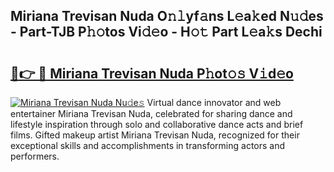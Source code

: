 ## Miriana Trevisan Nuda O𝚗𝚕yf𝚊ns L𝚎a𝚔ed N𝚞𝚍es - Part-TJB P𝚑𝚘tos Vi𝚍𝚎o - H𝚘𝚝 Part L𝚎a𝚔s Dechi

# <h2><a href="http://kfc5c1.oniu.top/?m=Miriana+Trevisan+Nuda">🔗👉 🔴 Miriana Trevisan Nuda P𝚑ot𝚘𝚜 V𝚒d𝚎o</a></h2>

[![Miriana Trevisan Nuda Nu𝚍e𝚜](https://i.imgur.com/0qMVB7G.gif)](http://kfc5c1.oniu.top/?m=Miriana+Trevisan+Nuda)
Virtual dance innovator and web entertainer Miriana Trevisan Nuda, celebrated for sharing dance and lifestyle inspiration through solo and collaborative dance acts and brief films. Gifted makeup artist Miriana Trevisan Nuda, recognized for their exceptional skills and accomplishments in transforming actors and performers.  
